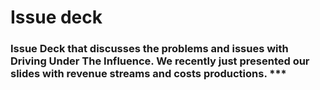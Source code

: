 # Issue deck
### Issue Deck that discusses the problems and issues with Driving Under The Influence. We recently just presented our slides with revenue streams and costs productions. ***
